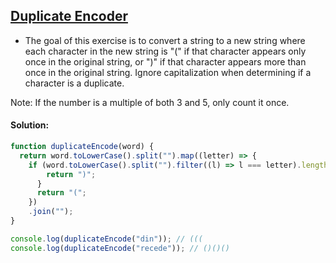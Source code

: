 ## [Duplicate Encoder](https://www.codewars.com/kata/54b42f9314d9229fd6000d9c)

- The goal of this exercise is to convert a string to a new string where each character in the new string is "(" if that character appears only once in the original string, or ")" if that character appears more than once in the original string. Ignore capitalization when determining if a character is a duplicate.

Note: If the number is a multiple of both 3 and 5, only count it once.

#### Solution:

```js
function duplicateEncode(word) {
  return word.toLowerCase().split("").map((letter) => {
    if (word.toLowerCase().split("").filter((l) => l === letter).length > 1) {
        return ")";
      }
      return "(";
    })
    .join("");
} 

console.log(duplicateEncode("din")); // (((
console.log(duplicateEncode("recede")); // ()()() 
```